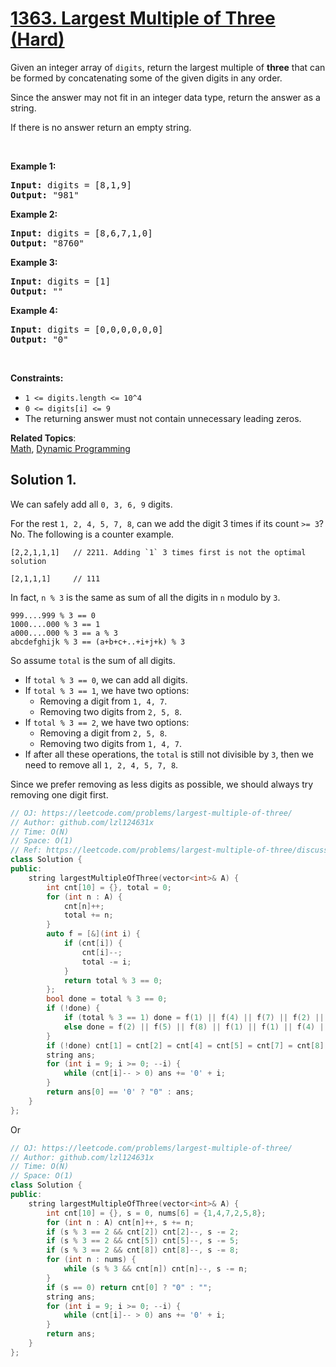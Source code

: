 # [1363. Largest Multiple of Three (Hard)](https://leetcode.com/problems/largest-multiple-of-three/)

<p>Given an integer array of <code>digits</code>,&nbsp;return the largest multiple of <strong>three</strong> that can be formed by concatenating some of the given digits in any order.</p>

<p>Since the answer may not fit in an integer data type, return the answer as a string.</p>

<p>If there is no answer return an empty string.</p>

<p>&nbsp;</p>
<p><strong>Example 1:</strong></p>

<pre><strong>Input:</strong> digits = [8,1,9]
<strong>Output:</strong> "981"
</pre>

<p><strong>Example 2:</strong></p>

<pre><strong>Input:</strong> digits = [8,6,7,1,0]
<strong>Output:</strong> "8760"
</pre>

<p><strong>Example 3:</strong></p>

<pre><strong>Input:</strong> digits = [1]
<strong>Output:</strong> ""
</pre>

<p><strong>Example 4:</strong></p>

<pre><strong>Input:</strong> digits = [0,0,0,0,0,0]
<strong>Output:</strong> "0"
</pre>

<p>&nbsp;</p>
<p><strong>Constraints:</strong></p>

<ul>
	<li><code>1 &lt;= digits.length &lt;= 10^4</code></li>
	<li><code>0 &lt;= digits[i] &lt;= 9</code></li>
	<li>The returning answer must not contain unnecessary leading zeros.</li>
</ul>


**Related Topics**:  
[Math](https://leetcode.com/tag/math/), [Dynamic Programming](https://leetcode.com/tag/dynamic-programming/)

## Solution 1.

We can safely add all `0, 3, 6, 9` digits.

For the rest `1, 2, 4, 5, 7, 8`, can we add the digit 3 times if its count `>= 3`? No. The following is a counter example.

```
[2,2,1,1,1]   // 2211. Adding `1` 3 times first is not the optimal solution

[2,1,1,1]     // 111
```

In fact, `n % 3` is the same as sum of all the digits in `n` modulo by `3`.

```
999....999 % 3 == 0
1000....000 % 3 == 1
a000....000 % 3 == a % 3
abcdefghijk % 3 == (a+b+c+..+i+j+k) % 3
```

So assume `total` is the sum of all digits.

* If `total % 3 == 0`, we can add all digits.
* If `total % 3 == 1`, we have two options:
  - Removing a digit from `1, 4, 7`.
  - Removing two digits from `2, 5, 8`.
* If `total % 3 == 2`, we have two options:
  - Removing a digit from `2, 5, 8`.
  - Removing two digits from `1, 4, 7`.
* If after all these operations, the `total` is still not divisible by `3`, then we need to remove all `1, 2, 4, 5, 7, 8`.

Since we prefer removing as less digits as possible, we should always try removing one digit first.

```cpp
// OJ: https://leetcode.com/problems/largest-multiple-of-three/
// Author: github.com/lzl124631x
// Time: O(N)
// Space: O(1)
// Ref: https://leetcode.com/problems/largest-multiple-of-three/discuss/517628/Python-Basic-Math
class Solution {
public:
    string largestMultipleOfThree(vector<int>& A) {
        int cnt[10] = {}, total = 0;
        for (int n : A) {
            cnt[n]++;
            total += n;
        }
        auto f = [&](int i) {
            if (cnt[i]) {
                cnt[i]--;
                total -= i;
            }
            return total % 3 == 0;
        };
        bool done = total % 3 == 0;
        if (!done) {
            if (total % 3 == 1) done = f(1) || f(4) || f(7) || f(2) || f(2) || f(5) || f(5) || f(8) || f(8);
            else done = f(2) || f(5) || f(8) || f(1) || f(1) || f(4) || f(4) || f(7) || f(7);
        }
        if (!done) cnt[1] = cnt[2] = cnt[4] = cnt[5] = cnt[7] = cnt[8] = 0;
        string ans;
        for (int i = 9; i >= 0; --i) {
            while (cnt[i]-- > 0) ans += '0' + i;
        }
        return ans[0] == '0' ? "0" : ans;
    }
};
```

Or 

```cpp
// OJ: https://leetcode.com/problems/largest-multiple-of-three/
// Author: github.com/lzl124631x
// Time: O(N)
// Space: O(1)
class Solution {
public:
    string largestMultipleOfThree(vector<int>& A) {
        int cnt[10] = {}, s = 0, nums[6] = {1,4,7,2,5,8};
        for (int n : A) cnt[n]++, s += n;
        if (s % 3 == 2 && cnt[2]) cnt[2]--, s -= 2;
        if (s % 3 == 2 && cnt[5]) cnt[5]--, s -= 5;
        if (s % 3 == 2 && cnt[8]) cnt[8]--, s -= 8;
        for (int n : nums) {
            while (s % 3 && cnt[n]) cnt[n]--, s -= n;
        }
        if (s == 0) return cnt[0] ? "0" : "";
        string ans;
        for (int i = 9; i >= 0; --i) {
            while (cnt[i]-- > 0) ans += '0' + i;
        }
        return ans;
    }
};
```
